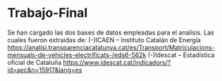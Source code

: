 # Trabajo-Final

Se han cargado las dos bases de datos empleadas para el analisis. Las cuales fueron extraidas de: 
(-)ICAEN – Instituto Catalán de Energía  
  https://analisi.transparenciacatalunya.cat/es/Transport/Matriculacions-mensuals-de-vehicles-electrificats-/eds6-562k
(-)Idescat – Estadística oficial de Cataluña
  https://www.idescat.cat/indicadors/?id=aec&n=15917&lang=es
